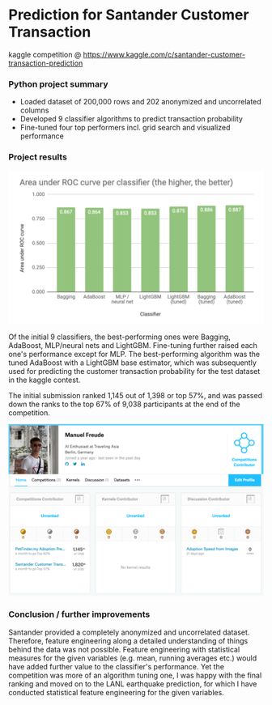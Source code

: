 # Prediction for Santander Customer Transaction
kaggle competition @ https://www.kaggle.com/c/santander-customer-transaction-prediction

### Python project summary

- Loaded dataset of 200,000 rows and 202 anonymized and uncorrelated columns
- Developed 9 classifier algorithms to predict transaction probability
- Fine-tuned four top performers incl. grid search and visualized performance

### Project results

![Results](https://github.com/manuelfreude/kagglesantander/blob/master/santander_results.png)

Of the initial 9 classifiers, the best-performing ones were Bagging, AdaBoost, MLP/neural nets and LightGBM. Fine-tuning further raised each one's performance except for MLP. The best-performing algorithm was the tuned AdaBoost with a LightGBM base estimator, which was subsequently used for predicting the customer transaction probability for the test dataset in the kaggle contest.

The initial submission ranked 1,145 out of 1,398 or top 57%, and was passed down the ranks to the top 67% of 9,038 participants at the end of the competition.

![kaggle_i](https://github.com/manuelfreude/kagglesantander/blob/master/kaggle_dashboard_santander_i.png)

### Conclusion / further improvements

Santander provided a completely anonymized and uncorrelated dataset. Therefore, feature engineering along a detailed understanding of things behind the data was not possible. Feature engineering with statistical measures for the given variables (e.g. mean, running averages etc.) would have added further value to the classifier's performance. Yet the competition was more of an algorithm tuning one, I was happy with the final ranking and moved on to the LANL earthquake prediction, for which I have conducted statistical feature engineering for the given variables.
